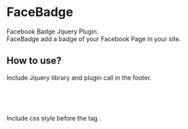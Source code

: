 FaceBadge
=========

Facebook Badge Jquery Plugin. <br />
FaceBadge add a badge of your Facebook Page in your site.

How to use?
----------
Include Jquery library and plugin call in the footer.
  <pre><script src="jquery.js" type="text/javascript"></script>
  <script src="jquery.lazyload.js" type="text/javascript"></script></pre>

Include css style before the tag </head>.
  <pre>
  <link rel="stylesheet" href="css/faceBadge.css">
  </pre>
